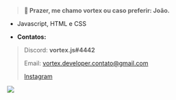 > **👋 Prazer, me chamo vortex ou caso preferir: João.**
- Javascript, HTML e CSS

-  **Contatos:**
> Discord: **vortex.js#4442**
> 
> Email: vortex.developer.contato@gmail.com
>
> [Instagram](https://instagram.com/o.joao.andre)

![](https://i.imgur.com/MlNT2aZ.png)
